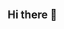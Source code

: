 ## Hi there 👋

<!--
**galaxy-lionmc/galaxy-lionmc** is a ✨ _special_ ✨ repository because its `README.md` (this file) appears on your GitHub profile.

Here are some ideas to get you started:

- 🔭 I’m currently working on Galatic Host...
- 🌱 I’m currently learning ...
- 👯 I’m looking to collaborate on codes...
- 🤔 I’m looking for help with ...
- 💬 Ask me about errors in your code...
- 📫 How to reach me: galatichost1423@gmail.com...
- 😄 Pronouns: him/he...
- ⚡ Fun fact: i am also working on an ai maincraft mod and plugin maker...
-->
